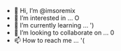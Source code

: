 - 👋 Hi, I’m @imsoremix
- 👀 I’m interested in ... O
- 🌱 I’m currently learning ... ')
- 💞️ I’m looking to collaborate on ... 0
- 📫 How to reach me ... '(

<!---
weirdjubo/weirdjubo is a ✨ special ✨ repository because its `README.md` (this file) appears on your GitHub profile.
You can click the Preview link to take a look at your changes.
--->
